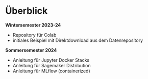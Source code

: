 # Überblick

__Wintersemester 2023-24__

* Repository für Colab
* initiales Beispiel mit Direktdownload aus dem Datenrepository

__Sommersemester 2024__

* Anleitung für Jupyter Docker Stacks
* Anleitung für Sagemaker Distribution
* Anleitung für MLflow (containerized)
